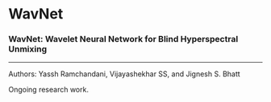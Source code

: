 # WavNet
### WavNet: Wavelet Neural Network for Blind Hyperspectral Unmixing
---

Authors: Yassh Ramchandani, Vijayashekhar SS, and Jignesh S. Bhatt

Ongoing research work.
